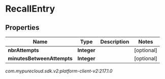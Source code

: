 # RecallEntry


## Properties

| Name | Type | Description | Notes |
| ------------ | ------------- | ------------- | ------------- |
| **nbrAttempts** | **Integer** |  |  [optional] |
| **minutesBetweenAttempts** | **Integer** |  |  [optional] |




_com.mypurecloud.sdk.v2:platform-client-v2:217.1.0_
